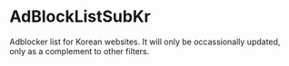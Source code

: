 # AdBlockListSubKr
Adblocker list for Korean websites. It will only be occassionally updated, only as a complement to other filters.
